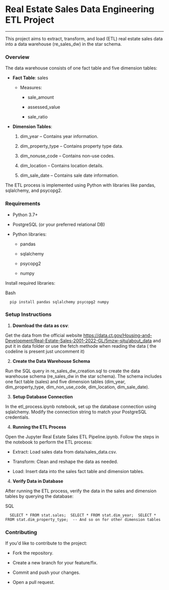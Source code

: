 # Real Estate Sales Data Engineering ETL Project
----------------------------------------------

This project aims to extract, transform, and load (ETL) real estate sales data into a data warehouse (re\_sales\_dw) in the star schema.

### Overview

The data warehouse consists of one fact table and five dimension tables:

*   **Fact Table**: sales
    
    *   Measures:
        
        *   sale\_amount
            
        *   assessed\_value
            
        *   sale\_ratio
            
*   **Dimension Tables**:
    
    1.  dim\_year – Contains year information.
        
    2.  dim\_property\_type – Contains property type data.
        
    3.  dim\_nonuse\_code – Contains non-use codes.
        
    4.  dim\_location – Contains location details.
        
    5.  dim\_sale\_date – Contains sale date information.
        

The ETL process is implemented using Python with libraries like pandas, sqlalchemy, and psycopg2.

### Requirements

*   Python 3.7+
    
*   PostgreSQL (or your preferred relational DB)
    
*   Python libraries:
    
    *   pandas
        
    *   sqlalchemy
        
    *   psycopg2
        
    *   numpy
        

Install required libraries:

Bash

`   pip install pandas sqlalchemy psycopg2 numpy   `

### Setup Instructions
1.  **Download the data as csv**:  

Get the data from the official website https://data.ct.gov/Housing-and-Development/Real-Estate-Sales-2001-2022-GL/5mzw-sjtu/about_data
and put it in data folder or use the fetch methode when reading the data ( the codeline is present just uncomment it)

2.  **Create the Data Warehouse Schema**
    

Run the SQL query in re_sales_dw_creation.sql to create the data warehouse schema (re\_sales\_dw in the star schema). The schema includes one fact table (sales) and five dimension tables (dim\_year, dim\_property\_type, dim\_non\_use\_code, dim\_location, dim\_sale\_date).

3.  **Setup Database Connection**
    

In the etl\_process.ipynb notebook, set up the database connection using sqlalchemy. Modify the connection string to match your PostgreSQL credentials.

4.  **Running the ETL Process**
    

Open the Jupyter Real Estate Sales ETL Pipeline.ipynb. Follow the steps in the notebook to perform the ETL process:

*   Extract: Load sales data from data/sales\_data.csv.
    
*   Transform: Clean and reshape the data as needed.
    
*   Load: Insert data into the sales fact table and dimension tables.
    

4.  **Verify Data in Database**
    

After running the ETL process, verify the data in the sales and dimension tables by querying the database:

SQL

`   SELECT * FROM stat.sales;  SELECT * FROM stat.dim_year;  SELECT * FROM stat.dim_property_type;  -- And so on for other dimension tables   `

### Contributing

If you'd like to contribute to the project:

*   Fork the repository.
    
*   Create a new branch for your feature/fix.
    
*   Commit and push your changes.
    
*   Open a pull request.
